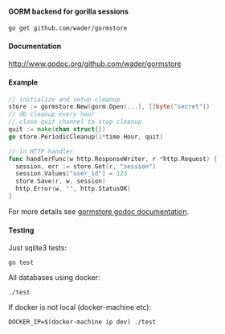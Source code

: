 #### GORM backend for gorilla sessions

    go get github.com/wader/gormstore

#### Documentation

http://www.godoc.org/github.com/wader/gormstore

#### Example

```go
// initialize and setup cleanup
store := gormstore.New(gorm.Open(...), []byte("secret"))
// db cleanup every hour
// close quit channel to stop cleanup
quit := make(chan struct{})
go store.PeriodicCleanup(1*time.Hour, quit)
```

```go
// in HTTP handler
func handlerFunc(w http.ResponseWriter, r *http.Request) {
  session, err := store.Get(r, "session")
  session.Values["user_id"] = 123
  store.Save(r, w, session)
  http.Error(w, "", http.StatusOK)
}
```

For more details see [gormstore godoc documentation](http://www.godoc.org/github.com/wader/gormstore).

#### Testing

Just sqlite3 tests:

    go test

All databases using docker:

    ./test

If docker is not local (docker-machine etc):

    DOCKER_IP=$(docker-machine ip dev) ./test
